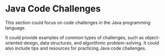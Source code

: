 # Java Code Challenges

This section could focus on code challenges in the Java programming language.

It could provide examples of common types of challenges, such as object-oriented design, data structures, and algorithmic problem-solving. It could also include tips and resources for practicing Java code challenges.


